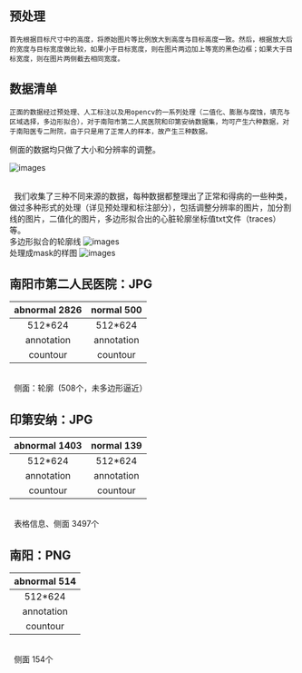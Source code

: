 
## 预处理
	首先根据目标尺寸中的高度，将原始图片等比例放大到高度与目标高度一致。然后，根据放大后的宽度与目标宽度做比较，如果小于目标宽度，则在图片两边加上等宽的黑色边框；如果大于目标宽度，则在图片两侧截去相同宽度。

## 数据清单
	正面的数据经过预处理、人工标注以及用opencv的一系列处理（二值化、膨胀与腐蚀，填充与区域选择，多边形拟合），对于南阳市第二人民医院和印第安纳数据集，均可产生六种数据，对于南阳医专二附院，由于只是用了正常人的样本，故产生三种数据。
侧面的数据均只做了大小和分辨率的调整。

![images](https://github.com/cardiacai/cardiacai/raw/master/images/%E5%9B%BE%E7%89%87%E9%A2%84%E5%A4%84%E7%90%86%E6%B5%81%E7%A8%8B.png)

<br/> 
我们收集了三种不同来源的数据，每种数据都整理出了正常和得病的一些种类，做过多种形式的处理（详见预处理和标注部分），包括调整分辨率的图片，加分割线的图片，二值化的图片，多边形拟合出的心脏轮廓坐标值txt文件（traces）等。
<br/>
多边形拟合的轮廓线
![images](https://github.com/cardiacai/CardiacAI/raw/master/images/%E5%A4%9A%E8%BE%B9%E5%BD%A2%E6%8B%9F%E5%90%88.png)
<br/>
处理成mask的样图
![images](https://github.com/cardiacai/CardiacAI/raw/master/images/heart_masks.png)
<br/>
## 南阳市第二人民医院：JPG

|abnormal 2826|  normal 500 |
|:-----------:|:-----------:| 
|512*624      | 512*624     |
|annotation   | annotation  |
|countour     |countour     |
<br/> 
 侧面：轮廓  (508个，未多边形逼近）

## 印第安纳：JPG

|abnormal 1403|  normal 139| 
|:-----------:|:-----------:| 
|512*624      | 512*624     |
|annotation   | annotation  |
|countour     |countour     |
<br/> 
表格信息、侧面 3497个

## 南阳：PNG

|abnormal 514 |  
|:-----------:|
|512*624      | 
|annotation   |
|countour     |
<br/> 
侧面 154个


